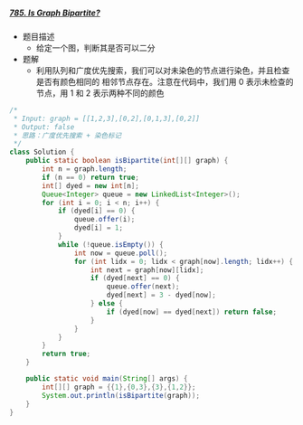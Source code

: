 ##### [785. Is Graph Bipartite?](https://leetcode-cn.com/problems/is-graph-bipartite)

- 题目描述
  - 给定一个图，判断其是否可以二分
- 题解
  - 利用队列和广度优先搜索，我们可以对未染色的节点进行染色，并且检查是否有颜色相同的 相邻节点存在。注意在代码中，我们用 0 表示未检查的节点，用 1 和 2 表示两种不同的颜色

```java
/*
 * Input: graph = [[1,2,3],[0,2],[0,1,3],[0,2]]
 * Output: false
 * 思路：广度优先搜索 + 染色标记
 */
class Solution {
    public static boolean isBipartite(int[][] graph) {
        int n = graph.length;
        if (n == 0) return true;
        int[] dyed = new int[n];
        Queue<Integer> queue = new LinkedList<Integer>();
        for (int i = 0; i < n; i++) {
            if (dyed[i] == 0) {
                queue.offer(i);
                dyed[i] = 1;
            }
            while (!queue.isEmpty()) {
                int now = queue.poll();
                for (int lidx = 0; lidx < graph[now].length; lidx++) {
                    int next = graph[now][lidx];
                    if (dyed[next] == 0) {
                        queue.offer(next);
                        dyed[next] = 3 - dyed[now];
                    } else {
                        if (dyed[now] == dyed[next]) return false;
                    }
                }
            }
        }
        return true;
    }

    public static void main(String[] args) {
        int[][] graph = {{1},{0,3},{3},{1,2}};
        System.out.println(isBipartite(graph));
    }
}
```

